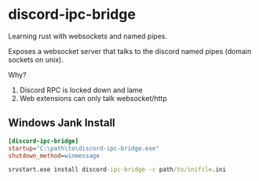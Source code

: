 # discord-ipc-bridge

Learning rust with websockets and named pipes.

Exposes a websocket server that talks to the discord named pipes (domain sockets on unix).

Why?

 1) Discord RPC is locked down and lame
 2) Web extensions can only talk websocket/http


## Windows Jank Install

```ini
[discord-ipc-bridge]
startup="C:\path\to\discord-ipc-bridge.exe"
shutdown_method=winmessage
```
```bat
srvstart.exe install discord-ipc-bridge -c path/to/inifile.ini
```
